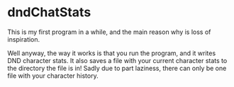 # dndChatStats

This is my first program in a while, and the main reason why is loss of inspiration.

Well anyway, the way it works is that you run the program, and it writes DND character stats. It also saves a file with your current character stats to the directory the file is in! Sadly due to part laziness, there can only be one file with your character history.
